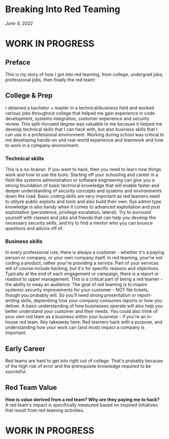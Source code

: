 # Breaking Into Red Teaming
_June 4, 2022_
# WORK IN PROGRESS

## Preface
This is my story of how I got into red teaming, from college, undergrad jobs, professional jobs, then finally the red team!

## College & Prep
I obtained a bachelor + master in a technical/business field and worked various jobs throughout college that helped me gain experience in code development, systems integration, customer experience and security review. This split-focused degree was valuable to me because it helped me develop technical skills that I can hack with, but also business skills that I can use in a professional environment. Working during school was critical to me developing hands-on and real-world experience and teamwork and how to work in a company-environment.

### Technical skills
This is a no-brainer. If you want to hack, then you need to learn how things work and how to use the tools. Starting off your schooling and career in a field like systems administration or software engineering can give you a strong foundation of basic technical knowledge that will enable faster and deeper understanding of security concepts and systems and environments down the road. Basic coding skills are very important as red teamers need to utilyze public exploits and tools and also build their own. Sys admin type knowledge is also handy when it comes to advanced exploitation and post exploitation (persistence, privilege escalation, lateral). Try to surround yourself with classes and jobs and friends that can help you develop the necessary security skills, and try to find a mentor who you can bounce questions and advice off of.

### Business skills
In every professional role, there is always a customer - whether it's a paying person or company, or your own company itself. In red teaming, your're not coding a product, rather your're providing a service. Part of your services will of course include hacking, but it's for specific reasons and objectives. Typically at the end of each engagement or campaign, there is a report or readout to upper management. This is a critical part of being a red teamer - the ability to sway an audience. The goal of red teaming is to inspire systemic security improvements for your customer - NOT file tickets, though you probably will. So you'll need strong presentation or report-writing skills, dependong how your company consumes reports or how you deliver. A basic understanding of how businesses operate will also help you better understand your customer and their needs. You could also think of your own red team as a business within your business - if you're an in-house red team. Key takeaway here: Red teamers hack with a purpose, and understanding how your work can (and must) impact a company is important. 

## Early Career
Red teams are hard to get into right out of college. That's probably because of the high risk of error and the prerequisite knowledge required to be succesful. 

## Red Team Value
**How is value derived from a red team? Why are they paying me to hack?**\
A red team's impact is specifically measured based on inspired initiatives that result from red teaming activities.

# WORK IN PROGRESS
